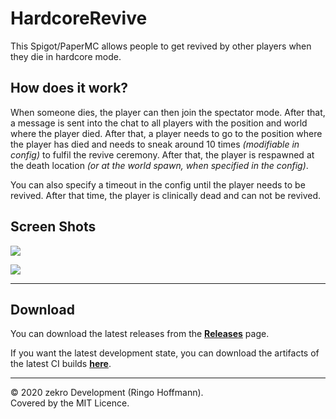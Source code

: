 # HardcoreRevive

This Spigot/PaperMC allows people to get revived by other players when they die in hardcore mode.

## How does it work?

When someone dies, the player can then join the spectator mode. After that, a message 
is sent into the chat to all players with the position and world where the player died. 
After that, a player needs to go to the position where the player has died and needs to
sneak around 10 times *(modifiable in config)* to fulfil the revive ceremony. After that,
the player is respawned at the death location *(or at the world spawn, when specified
in the config)*.

You can also specify a timeout in the config until the player needs to be revived. 
After that time, the player is clinically dead and can not be revived. 

## Screen Shots

![](https://i.imgur.com/N2buBEz.png)

![](https://i.imgur.com/lADLbJ7.png)

---

## Download

You can download the latest releases from the [**Releases**](https://github.com/zekroTJA/HardcoreRevive/releases) page.

If you want the latest development state, you can download the artifacts of the latest CI builds [**here**](https://github.com/zekroTJA/HardcoreRevive/actions).

---

© 2020 zekro Development (Ringo Hoffmann).  
Covered by the MIT Licence.